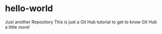 # hello-world
Just another Repository
This is just a Git Hub tutorial to get to know Git Hub a little more!
